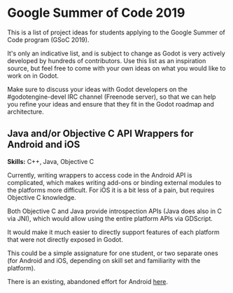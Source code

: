 # Google Summer of Code 2019

This is a list of project ideas for students applying to the Google Summer
of Code program (GSoC 2019).

It's only an indicative list, and is subject to change as Godot is very
actively developed by hundreds of contributors. Use this list as an
inspiration source, but feel free to come with your own ideas on what you
would like to work on in Godot.

Make sure to discuss your ideas with Godot developers on the #godotengine-devel
IRC channel (Freenode server), so that we can help you refine your ideas
and ensure that they fit in the Godot roadmap and architecture.

## Java and/or Objective C API Wrappers for Android and iOS

**Skills:** C++, Java, Objective C

Currently, writing wrappers to access code in the Android API is complicated, which makes 
writing add-ons or binding external modules to the platforms more difficult. For iOS it is
a bit less of a pain, but requires Objective C knowledge.

Both Objective C and Java provide introspection APIs (Java does also in C via JNI), which would
allow using the entire platform APIs via GDScript.

It would make it much easier to directly support features of each platform that were not
directly exposed in Godot.

This could be a simple assignature for one student, or two separate ones (for Android and iOS, depending on
skill set and familiarity with the platform).

There is an existing, abandoned effort for Android [here](https://github.com/godotengine/godot/blob/master/platform/android/java_class_wrapper.cpp).
